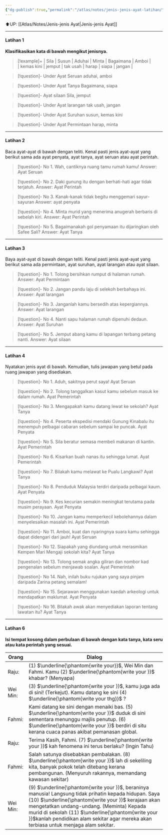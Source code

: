 ```yaml
---
{"dg-publish":true,"permalink":"/atlas/notes/jenis-jenis-ayat-latihan/"}
---
```


⬆️UP: [[Atlas/Notes/Jenis-jenis Ayat\|Jenis-jenis Ayat]]

---
#### Latihan 1
**Klasifikasikan kata di bawah mengikut jenisnya.**

> [!example]+ 
> |    Sila   |    Susun   |     Aduhai    | Minta   |     Bagaimana   |    Amboi   |  
> |    kemas kini    |     jemput   |   tak usah  | harap   |    siapa   |   jangan |

> [!question]- Under Ayat Seruan
> aduhai, amboi

> [!question]- Under Ayat Tanya
> Bagaimana, siapa

> [!question]- Ayat silaan
> Sila, jemput

> [!question]- Under Ayat larangan
> tak usah, jangan

> [!question]- Under Ayat Suruhan
> susun, kemas kini

> [!question]- Under Ayat Permintaan
> harap, minta

---
#### Latihan 2
Baca ayat-ayat di bawah dengan teliti. Kenal pasti jenis ayat-ayat yang berikut sama ada ayat penyata, ayat tanya, ayat seruan atau ayat perintah.

> [!question]- No 1. Wah, cantiknya ruang tamu rumah kamu!
> Answer: Ayat Seruan

> [!question]- No 2. Daki gunung itu dengan berhati-hati agar tidak terjatuh.
> Answer: Ayat Perintah

> [!question]- No 3. Kanak-kanak tidak begitu menggemari sayur-sayuran
> Answer: ayat penyata

> [!question]- No 4. Minta murid yang menerima anugerah berbaris di sebelah kiri.
> Answer: Ayat Perintah

> [!question]- No 5. Bagaimanakah gol penyamaan itu dijaringkan oleh Safee Sali?
> Answer: Ayat Tanya

---
#### Latihan 3
Baya ayat-ayat di bawah dengan teliti. Kenal pasti jenis ayat-ayat yang berikut sama ada permintaan, ayat suruhan, ayat larangan atau ayat silaan.

> [!question]- No 1. Tolong bersihkan rumput di halaman rumah.
> Answer: Ayat Permintaan

> [!question]- No 2. Jangan pandu laju di selekoh berbahaya ini.
> Answer: Ayat larangan

> [!question]- No 3. Janganlah kamu bersedih atas kepergiannya.
> Answer: Ayat larangan 

> [!question]- No 4. Nanti sapu halaman rumah dipenuhi dedaun.
> Answer: Ayat Suruhan

> [!question]- No 5. Jemput abang kamu di lapangan terbang petang nanti.
> Answer: Ayat silaan 

---

#### Latihan 4
Nyatakan jenis ayat di bawah. Kemudian, tulis jawapan yang betul pada ruang jawapan yang disediakan.

> [!question]- No 1. Aduh, sakitnya perut saya! 
> Ayat Seruan

> [!question]- No 2. Tolong tanggalkan kasut kamu sebelum masuk ke dalam rumah. 
> Ayat Pemerintah

> [!question]- No 3. Mengapakah kamu datang lewat ke sekolah?
> Ayat Tanya

> [!question]- No 4. Peserta ekspedisi mendaki Gunung Kinabalu itu menempuh pelbagai cabaran sebelum sampai ke puncak. 
> Ayat Penyata

> [!question]- No 5. Sila beratur semasa membeli makanan di kantin.  
> Ayat Pemerintah

> [!question]- No 6. Kisarkan buah nanas itu sehingga lumat. 
> Ayat Pemerintah

> [!question]- No 7. Bilakah kamu melawat ke Pualu Langkawi? 
> Ayat Tanya

> [!question]- No 8. Penduduk Malaysia terdiri daripada pelbagai kaum.
> Ayat Penyata

> [!question]- No 9. Kes kecurian semakin meningkat terutama pada musim perayaan. 
> Ayat Penyata

> [!question]- No 10. Jangan kamu memperkecil kebolehannya dalam menyelesaikan masalah ini. 
> Ayat Pemerintah

> [!question]- No 11. Amboi, kuat dan nyaringnya suara kamu sehingga dapat didengari dari jauh! 
> Ayat Seruan

> [!question]- No 12. Siapakah yang diundang untuk merasmikan Kempen Mari Mengaji sekolah kita?
> Ayat Tanya

> [!question]- No 13. Tolong semak angka giliran dan nombor kad pengenalan sebelum menjawab soalan. 
> Ayat Pemerintah

> [!question]- No 14. Nah, inilah buku rujukan yang saya pinjam daripada Zarina petang semalam! 

> [!question]- No 15. Sejarawan menggunakan kaedah arkeologi untuk mendapatkan maklumat. 
> Ayat Penyata

> [!question]- No 16. Bilakah awak akan menyediakan laporan tentang lawatan itu? 
> Ayat Tanya

---
#### Latihan 6
**Isi tempat kosong dalam perbulaan di bawah dengan kata tanya, kata seru atau kata perintah yang sesuai.**

| Orang    | Dialog                                                                                                                                                                                                                                                                                                                                                    |
| -------- | --------------------------------------------------------------------------------------------------------------------------------------------------------------------------------------------------------------------------------------------------------------------------------------------------------------------------------------------------------- |
| Raju:    | (1) $\underline{\phantom{write your}}$, Wei Min dan Fahmi. Kamu (2) $\underline{\phantom{write your }}$ khabar? (Menyapa)                                                                                                                                                                                                                                 |
| Wei Min: | (3) $\underline{\phantom{write your }}$, kamu juga ada di sini! (Terkejut). Kamu datang ke sini (4) $\underline{\phantom{write your thg}}$ ?                                                                                                                                                                                                              |
| Fahmi:   | Kami datang ke sini dengan menaiki bas. (5) $\underline{\phantom{write your }}$ duduk di sini sementara menunggu majlis penutup. (6) $\underline{\phantom{write your }}$ berdiri di situ kerana cuaca panas akibat pemanasan global.                                                                                                                      |
| Raju:    | Terima Kasih, Fahmi. (7) $\underline{\phantom{write your }}$ kah fenomena ini terus berlaku? (Ingin Tahu)                                                                                                                                                                                                                                                 |
| Fahmi:   | Salah satunya disebabkan pembalakan. (8) $\underline{\phantom{write your }}$ lah di sekeliling kita, banyak pokok telah ditebang kerana pembangunan. (Menyuruh rakannya, memandang kawasan sekitar)                                                                                                                                                       |
| Wei Min: | (9) $\underline{\phantom{write your }}$, beraninya manusia! Langsung tidak prihatin kepada hidupan. Saya (10) $\underline{\phantom{write your }}$ kerajaan akan mengetatkan undang-undang. (Meminta) Kepada murid di sekolah (11) $\underline{\phantom{write your }}$kanlah pendidikan alam sekitar agar mereka akan terbiasa untuk menjaga alam sekitar. |
